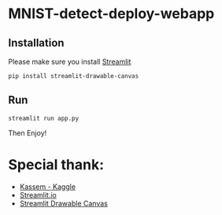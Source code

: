 # MNIST-detect-deploy-webapp



## Installation

Please make sure you install [Streamlit](https://docs.streamlit.io/library/get-started/installation#install-streamlit-on-windows)

```shell script
pip install streamlit-drawable-canvas 
```

## Run

```shell script
streamlit run app.py
```

Then Enjoy!

# Special thank:

- [Kassem - Kaggle](https://www.kaggle.com/elcaiseri/mnist-simple-cnn-keras-accuracy-0-99-top-1/notebook)
- [Streamlit.io](https://streamlit.io/)
- [Streamlit Drawable Canvas](https://github.com/andfanilo/streamlit-drawable-canvas)
